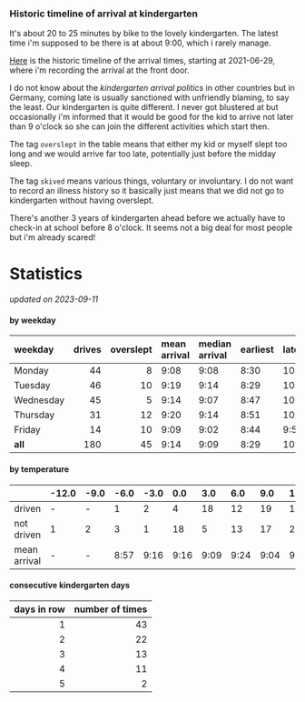 ### Historic timeline of arrival at kindergarten

It's about 20 to 25 minutes by bike to the lovely kindergarten. 
The latest time i'm supposed to be there is at about 9:00, 
which i rarely manage. 

[Here](times.csv) is the historic timeline of the arrival times, starting
at 2021-06-29, where i'm recording the arrival at the front door.

I do not know about the *kindergarten arrival politics* in other
countries but in Germany, coming late is usually sanctioned 
with unfriendly blaming, to say the least. Our kindergarten is quite
different. I never got blustered at but occasionally i'm informed
that it would be good for the kid to arrive not later than 9 o'clock
so she can join the different activities which start then. 

The tag `overslept` in the table means that either my kid or myself
slept too long and we would arrive far too late, potentially just
before the midday sleep.

The tag `skived` means various things, voluntary or involuntary. I 
do not want to record an illness history so it basically just means
that we did not go to kindergarten without having overslept.

There's another 3 years of kindergarten ahead before we actually 
have to check-in at school before 8 o'clock. It seems not a big deal
for most people but i'm already scared!


# Statistics

*updated on 2023-09-11*

#### by weekday

| weekday   |   drives |   overslept | mean arrival   | median arrival   | earliest   | latest   |
|:----------|---------:|------------:|:---------------|:-----------------|:-----------|:---------|
| Monday    |       44 |           8 | 9:08           | 9:08             | 8:30       | 10:14    |
| Tuesday   |       46 |          10 | 9:19           | 9:14             | 8:29       | 10:20    |
| Wednesday |       45 |           5 | 9:14           | 9:07             | 8:47       | 10:26    |
| Thursday  |       31 |          12 | 9:20           | 9:14             | 8:51       | 10:32    |
| Friday    |       14 |          10 | 9:09           | 9:02             | 8:44       | 9:56     |
| **all**   |      180 |          45 | 9:14           | 9:09             | 8:29       | 10:32    |

#### by temperature

|              | -12.0   | -9.0   | -6.0   | -3.0   | 0.0   | 3.0   | 6.0   | 9.0   | 12.0   | 15.0   | 18.0   | 21.0   | 24.0   | 27.0   | 30.0   |
|:-------------|:--------|:-------|:-------|:-------|:------|:------|:------|:------|:-------|:-------|:-------|:-------|:-------|:-------|:-------|
| driven       | -       | -      | 1      | 2      | 4     | 18    | 12    | 19    | 16     | 16     | 12     | 15     | 2      | -      | -      |
| not driven   | 1       | 2      | 3      | 1      | 18    | 5     | 13    | 17    | 22     | 15     | 19     | 14     | 10     | 2      | 2      |
| mean arrival | -       | -      | 8:57   | 9:16   | 9:16  | 9:09  | 9:24  | 9:04  | 9:09   | 9:31   | 9:09   | 9:11   | 9:39   | -      | -      |

#### consecutive kindergarten days

|   days in row |   number of times |
|--------------:|------------------:|
|             1 |                43 |
|             2 |                22 |
|             3 |                13 |
|             4 |                11 |
|             5 |                 2 |

